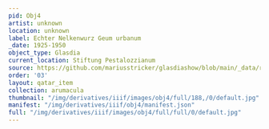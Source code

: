 ```yaml
---
pid: Obj4
artist: unknown
location: unknown
label: Echter Nelkenwurz Geum urbanum
_date: 1925-1950
object_type: Glasdia
current_location: Stiftung Pestalozzianum
source: https://github.com/mariusstricker/glasdiashow/blob/main/_data/raw_images/glasdia/obj4.jpg
order: '03'
layout: qatar_item
collection: arumacula
thumbnail: "/img/derivatives/iiif/images/obj4/full/188,/0/default.jpg"
manifest: "/img/derivatives/iiif/obj4/manifest.json"
full: "/img/derivatives/iiif/images/obj4/full/full/0/default.jpg"
---
```

